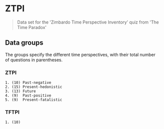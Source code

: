 # ZTPI

> Data set for the 'Zimbardo Time Perspective Inventory' quiz from 'The Time Paradox'

## Data groups

The groups specify the different time perspectives, with their total number of questions in parentheses.

### ZTPI

```
1. (10) Past-negative
2. (15) Present-hedonistic
3. (13) Future
4. (9)  Past-positive
5. (9)  Present-fatalistic
```

### TFTPI

```
1. (10)
```
